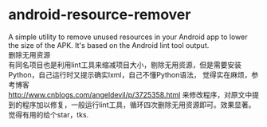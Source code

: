 android-resource-remover
========================

A simple utility to remove unused resources in your Android app to lower the size of the APK. It's based on the Android lint tool output.
<br>删除无用资源
<br>有同名项目也是利用lint工具来缩减项目大小，剔除无用资源，但是需要安装Python，自己运行时又提示确实lxml，自己不懂Python语法，
觉得实在麻烦，参考博客
<br>http://www.cnblogs.com/angeldevil/p/3725358.html 来修改程序，对原文中提到的程序加以修复，一般运行lint工具，循环四次删除无用资源即可。效果显著。
<br>觉得有用的给个star，tks.
